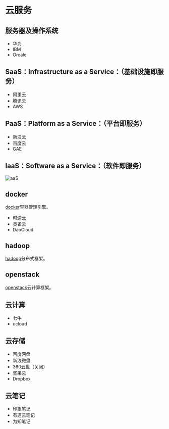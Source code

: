 ﻿# 云服务

## 服务器及操作系统

- 华为
- IBM
- Orcale 

## SaaS：Infrastructure as a Service：（基础设施即服务）

- 阿里云
- 腾讯云
- AWS

## PaaS：Platform as a Service：（平台即服务）

- 新浪云
- 百度云
- GAE

## IaaS：Software as a Service：（软件即服务）

![aaS]()

## docker

[docker](https://github.com/docker/docker)容器管理引擎。

- 时速云
- 灵雀云
- DaoCloud

## hadoop

[hadoop](https://github.com/apache/hadoop)分布式框架。

## openstack

[openstack](https://github.com/openstack/openstack)云计算框架。

## 云计算

- 七牛
- ucloud

## 云存储

- 百度网盘
- 新浪微盘
- 360云盘（关闭）
- 坚果云
- Dropbox

## 云笔记

- 印象笔记
- 有道云笔记
- 为知笔记